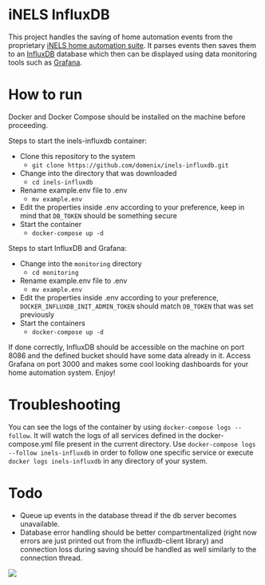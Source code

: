 iNELS InfluxDB
===

This project handles the saving of home automation events from the proprietary [iNELS home automation suite](https://www.inels.com/). It parses events then saves them to an [InfluxDB](https://www.influxdata.com/) database which then can be displayed using data monitoring tools such as [Grafana](https://grafana.com/).

How to run
===

Docker and Docker Compose should be installed on the machine before proceeding.

Steps to start the inels-influxdb container:

- Clone this repository to the system
  - `git clone https://github.com/domenix/inels-influxdb.git`
- Change into the directory that was downloaded
  - `cd inels-influxdb`
- Rename example.env file to .env
  - `mv example.env`
- Edit the properties inside .env according to your preference, keep in mind that `DB_TOKEN` should be something secure
- Start the container
  - `docker-compose up -d`

Steps to start InfluxDB and Grafana:

- Change into the `monitoring` directory
  - `cd monitoring`
- Rename example.env file to .env
  - `mv example.env`
- Edit the properties inside .env according to your preference, `DOCKER_INFLUXDB_INIT_ADMIN_TOKEN` should match `DB_TOKEN` that was set previously
- Start the containers
  - `docker-compose up -d`

If done correctly, InfluxDB should be accessible on the machine on port 8086 and the defined bucket should have some data already in it. Access Grafana on port 3000 and makes some cool looking dashboards for your home automation system. Enjoy!

Troubleshooting
===

You can see the logs of the container by using `docker-compose logs --follow`. It will watch the logs of all services defined in the docker-compose.yml file present in the current directory. Use `docker-compose logs --follow inels-influxdb` in order to follow one specific service or execute `docker logs inels-influxdb` in any directory of your system.


Todo
===
- Queue up events in the database thread if the db server becomes unavailable.
- Database error handling should be better compartmentalized (right now errors are just printed out from the influxdb-client library) and connection loss during saving should be handled as well similarly to the connection thread.
<!-- 
[![buy me a coffee](https://www.buymeacoffee.com/assets/img/custom_images/orange_img.png)](https://www.buymeacoffee.com/domenix) -->

<!-- <div align="center"><div>

<p align="center">
  <img src="https://www.buymeacoffee.com/assets/img/custom_images/orange_img.png" href=https://www.buymeacoffee.com/domenix>
</p> -->

<div>
<a href="https://www.buymeacoffee.com/domenix">
  <img align="center" src="https://www.buymeacoffee.com/assets/img/custom_images/orange_img.png">
</a>
</div>

<!-- <p align="center">centered text</p> -->